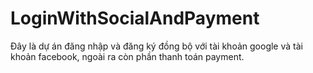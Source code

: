 # LoginWithSocialAndPayment
Đây là dự án đăng nhập và đăng ký đồng bộ với tài khoản google và tài khoản facebook, ngoài ra còn phần thanh toán payment.
